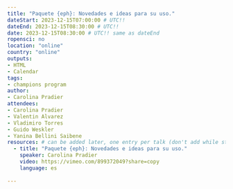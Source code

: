 ```yaml
---
title: "Paquete {eph}: Novedades e ideas para su uso."
dateStart: 2023-12-15T07:00:00 # UTC!!
dateEnd: 2023-12-15T08:30:00 # UTC!!
date: 2023-12-15T08:30:00 # UTC!! same as dateEnd
ropensci: no
location: "online"
country: "online"
outputs: 
- HTML
- Calendar 
tags: 
- champions program
author:
- Carolina Pradier
attendees:
- Carolina Pradier
- Valentin Alvarez
- Vladimiro Torres
- Guido Weskler
- Yanina Bellini Saibene
resources: # can be added later, one entry per talk (don't add while still empty, add once there are resources)
  - title: "Paquete {eph}: Novedades e ideas para su uso."
    speaker: Carolina Pradier
    video: https://vimeo.com/899372049?share=copy
    language: es  
  
---
```



